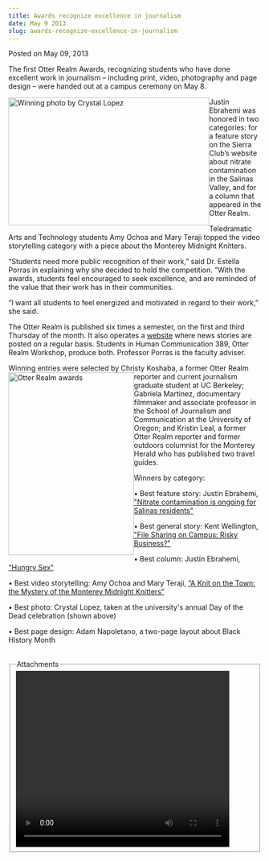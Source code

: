 ```yaml
---
title: Awards recognize excellence in journalism
date: May 9 2013
slug: awards-recognize-excellence-in-journalism
---
```


 



<span class="date">Posted on May 09, 2013    </span>
<p>The first Otter Realm Awards, recognizing students who have done
excellent work in journalism &#x2013; including print, video, photography
and page design &#x2013; were handed out at a campus ceremony on May
8.</p>
<p><img alt="Winning photo by Crystal Lopez" src="https://news.csumb.edu/sites/default/files/65/attachments/news/images/otter_realm_winning_photo.jpg" style="float:left; width:400px; height:254px">Justin Ebrahemi was
honored in two categories: for a feature story on the Sierra Club&#x2019;s
website about nitrate contamination in the Salinas Valley, and for
a column that appeared in the Otter Realm.</img></p>
<p>Teledramatic Arts and Technology students Amy Ochoa and Mary
Teraji topped the video storytelling category with a piece about
the Monterey Midnight Knitters.</p>
<p>&#x201C;Students need more public recognition of their work,&#x201D; said Dr.
Estella Porras in explaining why she decided to hold the
competition. &#x201C;With the awards, students feel encouraged to seek
excellence, and are reminded of the value that their work has in
their communities.</p>
<p>&#x201C;I want all students to feel energized and motivated in regard
to their work,&#x201D; she said.</p>
<p>The Otter Realm is published six times a semester, on the first
and third Thursday of the month. It also operates a <a href="https://www.otterrealm.net/" rel="nofollow">website</a> where news
stories are posted on a regular basis. Students in Human
Communication 389, Otter Realm Workshop, produce both. Professor
Porras is the faculty adviser.</p>
<p>Winning entries were selected by Christy Koshaba, a former Otter
Realm reporter and current&#xA0;<img alt="Otter Realm awards" src="https://news.csumb.edu/sites/default/files/65/attachments/news/images/otter_realm_awards.jpg" style="float:left; width:250px; height:363px">journalism graduate
student at UC Berkeley; Gabriela Martinez, documentary filmmaker
and associate professor in the School of Journalism and
Communication at the University of Oregon; and Kristin Leal, a
former Otter Realm reporter and former outdoors columnist for the
Monterey Herald who has published two travel guides.</img></p>
<p>Winners by category:</p>
<p>&#x2022; Best feature story: Justin Ebrahemi, <a href="https://ventana.sierraclub.org/justinsBlog/nitrateContamination.shtml" rel="nofollow">&quot;Nitrate contamination is ongoing for Salinas
residents&quot;</a></p>
<p>&#x2022; Best general story: Kent Wellington, <a href="https://otterrealm.net/article/file-sharing-campus-risky-business" rel="nofollow">&quot;File Sharing on Campus: Risky Business?&#x201D;</a></p>
<p>&#x2022; Best column: Justin Ebrahemi, <a href="https://www.otterrealm.net/article/sexual-healing-hungry-sex" rel="nofollow">&quot;Hungry Sex&quot;</a></p>
<p>&#x2022; Best video storytelling: Amy Ochoa and Mary Teraji, <a href="https://www.youtube.com/watch?v=5bPtCSPRqag&amp;list=PL1pefpCfdjUPl4Ua-PRHI5YrStTij0End&amp;index=6" rel="nofollow">&#x201C;A Knit on the Town: the Mystery of the Monterey
Midnight Knitters&#x201D;</a></p>
<p>&#x2022; Best photo: Crystal Lopez, taken at the university&apos;s annual
Day of the Dead celebration (shown above)</p>
<p>&#x2022; Best page design: Adam Napoletano, a two-page layout about
Black History Month<br>
&#xA0;</br></p>
<fieldset class="fieldgroup group-attachments">
<legend>Attachments</legend>
<div class="field field-type-emvideo field-field-attach-video">
<div class="field-items">
<div class="field-item odd">
<div class="emvideo emvideo-video emvideo-youtube">
<div class="emfield-emvideo emfield-emvideo-youtube">
<div id="emvideo-youtube-flash-wrapper-1">
<!--<object type="application/x-shockwave-flash" height="350" width="425" data="https://www.youtube.com/v/5bPtCSPRqag&amp;rel=0&amp;enablejsapi=1&amp;playerapiid=ytplayer&amp;fs=1" id="emvideo-youtube-flash-1">
          <param name="movie" value="https://www.youtube.com/v/5bPtCSPRqag&amp;rel=0&amp;enablejsapi=1&amp;playerapiid=ytplayer&amp;fs=1" />
          <param name="allowScriptAccess" value="sameDomain"/>
          <param name="quality" value="best"/>
          <param name="allowFullScreen" value="true"/>
          <param name="bgcolor" value="#FFFFFF"/>
          <param name="scale" value="noScale"/>
          <param name="salign" value="TL"/>
          <param name="FlashVars" value="playerMode=embedded" />
          <param name="wmode" value="transparent" />
        </object>-->
<video controls="" width="425" height="350">
<source src="https://r1---sn-o097znez.googlevideo.com/videoplayback?itag=18&amp;key=yt5&amp;source=youtube&amp;upn=Jz1qASK4lEU&amp;sparams=dur,id,initcwndbps,ip,ipbits,itag,mm,ms,mv,pl,ratebypass,source,upn,expire&amp;sver=3&amp;mv=m&amp;ipbits=0&amp;ratebypass=yes&amp;fexp=900718,907263,916104,923368,927622,929821,930676,936121,9406392,941004,943917,947225,948124,952302,952605,952901,955301,957103,957105,957201,959701&amp;ms=au&amp;expire=1422353602&amp;pl=23&amp;mm=31&amp;dur=254.351&amp;id=o-AF47Ct2S29hPxoqGbGCOm38haPHZDflJRT9hpds0V7oV&amp;signature=28B292F96BA49935EC9C89FE3F2822AB65570453.B1E0F23CECE80E8C0E68ED6ADC20B619371BAD04&amp;ip=198.189.249.65&amp;initcwndbps=3822500&amp;mt=1422331931&amp;name=5bPtCSPRqag" type="video/mp4"/></video></div>
</div>
</div>
</div>
</div>
</div>
</fieldset>





 
